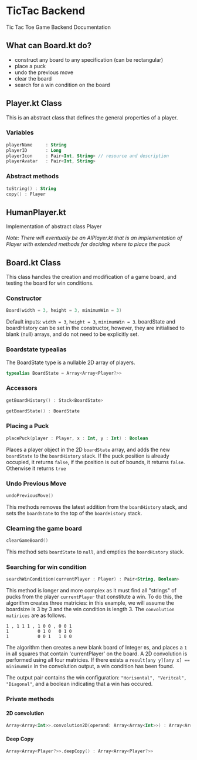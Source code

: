 # TicTac Backend
Tic Tac Toe Game Backend Documentation
## What can Board.kt do?
* construct any board to any specification (can be rectangular)
* place a puck
* undo the previous move
* clear the board
* search for a win condition on the board

## Player.kt Class
This is an abstract class that defines the general properties of a player. 
### Variables
```KOTLIN
playerName     : String
playerID       : Long
playerIcon     : Pair<Int, String> // resource and description
playerAvatar   : Pair<Int, String>
```
### Abstract methods
```KOTLIN
toString() : String
copy() : Player
```
## HumanPlayer.kt
Implementation of abstract class Player

*Note: There will eventually be an AIPlayer.kt that is an implementation of
Player with extended methods for deciding where to place the puck*

## Board.kt Class
This class handles the creation and modification of a game board, and
testing the board for win conditions.

### Constructor
```KOTLIN
Board(width = 3, height = 3, minimumWin = 3)
```
Default inputs: `width = 3`, `height = 3`, `minimumWin = 3`.
boardState and boardHistory can be set in the constructor, however, they are
initialised to blank (null) arrays, and do not need to be explicitly set. 

### Boardstate typealias
The BoardState type is a nullable 2D array of players.
```KOTLIN
typealias BoardState = Array<Array<Player?>>
```

### Accessors
```KOTLIN
getBoardHistory() : Stack<BoardState>
```
```KOTLIN
getBoardState() : BoardState
```

### Placing a Puck
```KOTLIN
placePuck(player : Player, x : Int, y : Int) : Boolean
```
Places a player object in the 2D `boardState` array, and adds the new `boardState`
to the `boardHistory` stack. 
If the puck position is already occupied, it returns `false`, if the position
is out of bounds, it returns `false`.  Otherwise it returns `true`

### Undo Previous Move
```KOTLIN
undoPreviousMove()
```
This methods removes the latest addition from the `boardHistory` stack, and sets
the `boardState` to the top of the `boardHistory` stack.

### Clearning the game board
```KOTLIN
clearGameBoard()
```
This method sets `boardState` to `null`, and empties the `boardHistory` stack.

### Searching for win condition
```KOTLIN
searchWinCondition(currentPlayer : Player) : Pair<String, Boolean>
```
This method is longer and more complex as it must find all "strings" of pucks 
from the player `currentPlayer` that constitute a win. 
To do this, the algorithm creates three matricies: in this example, we will 
assume the boardsize is 3 by 3 and the win condition is length 3.
The `convolution matirices` are as follows. 
```
1 , 1 1 1 , 1 0 0 , 0 0 1
1           0 1 0   0 1 0
1           0 0 1   1 0 0
```
The algorithm then creates a new blank board of Integer `0`s, and places a `1` in 
all squares that contain 'currentPlayer' on the board.  A 2D convolution is performed
using all four matricies. 
If there exists a `result[any y][any x] == minimumWin` in the convolution output, 
a win condition has been found. 

The output pair contains the win configuration: `"Horisontal", "Veritcal", "Diagonal"`,
and a boolean indicating that a win has occured. 

### Private methods
#### 2D convolution
```KOTLIN
Array<Array<Int>>.convolution2D(operand: Array<Array<Int>>) : Array<Array<Int>>
```
#### Deep Copy
```KOTLIN
Array<Array<Player?>>.deepCopy() : Array<Array<Player?>>
```



